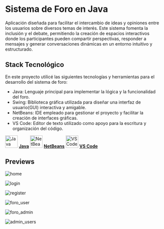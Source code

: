 # Sistema de Foro en Java

Aplicación diseñada para facilitar el intercambio de ideas y opiniones entre los usuarios sobre diversos temas de interés. Este sistema fomenta la inclusión y el debate, permitiendo la creación de espacios interactivos donde los participantes pueden compartir perspectivas, responder a mensajes y generar conversaciones dinámicas en un entorno intuitivo y estructurado.

## Stack Tecnológico

En este proyecto utilicé las siguientes tecnologías y herramientas para el desarrollo del sistema de foro:

- Java: Lenguaje principal para implementar la lógica y la funcionalidad del foro.
- Swing: Biblioteca gráfica utilizada para diseñar una interfaz de usuario(GUI) interactiva y amigable.
- NetBeans: IDE empleado para gestionar el proyecto y facilitar la creación de interfaces gráficas.
- VS Code: Editor de texto utilizado como apoyo para la escritura y organización del código.

<img src="https://upload.wikimedia.org/wikipedia/en/3/30/Java_programming_language_logo.svg" alt="Java " width="40"> [**Java**](https://www.java.com)
<img src="https://upload.wikimedia.org/wikipedia/commons/9/98/Apache_NetBeans_Logo.svg" alt="NetBeans" width="40"> [**NetBeans**](https://netbeans.apache.org)
<img src="https://code.visualstudio.com/assets/images/code-stable.png" alt="VS Code" width="40"> [**VS Code**](https://code.visualstudio.com)

## Previews
![home](https://github.com/user-attachments/assets/4f9439e1-8a35-41a2-911d-4408b8088a90)

![login](https://github.com/user-attachments/assets/deb30b72-7983-4de7-9431-6252e0063de7)

![register](https://github.com/user-attachments/assets/d258da37-b82f-4c62-989c-067fcb1ac38f)

![foro_user](https://github.com/user-attachments/assets/eb9049dd-b2b0-4c13-9507-bde283debc83)

![foro_admin](https://github.com/user-attachments/assets/4b68670e-df2a-4f2f-8cda-856f492f2c20)

![admin_users](https://github.com/user-attachments/assets/6d2571cb-7ada-400a-bc3a-6c827d6f6bce)

